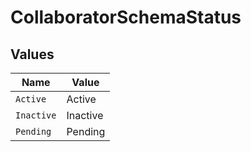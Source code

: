 # CollaboratorSchemaStatus


## Values

| Name       | Value      |
| ---------- | ---------- |
| `Active`   | Active     |
| `Inactive` | Inactive   |
| `Pending`  | Pending    |